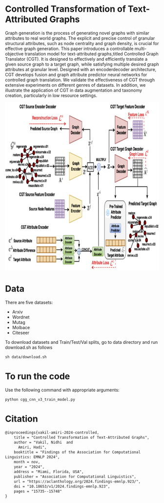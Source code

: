 # Controlled Transformation of Text-Attributed Graphs
Graph generation is the process of generating novel graphs with similar attributes to real world graphs. The explicit and precise control of granular structural attributes, such as node centrality and graph density, is crucial for effective graph generation. This paper introduces a controllable multi-objective translation model for text-attributed graphs,titled Controlled Graph Translator (CGT). It is designed to effectively and efficiently translate a given source graph to a target graph, while satisfying multiple desired graph attributes at granular level. Designed with an encoderdecoder architecture, CGT develops fusion and graph attribute predictor neural networks for controlled graph translation. We validate the effectiveness of CGT through extensive experiments on different genres of datasets. In addition, we illustrate the application of CGT in data augmentation and taxonomy creation, particularly in low resource settings.

<p align="center">
<img src="https://github.com/nidhivakil/CGT/blob/main/image/controlled_graph_transformer_CGT.drawio.png" width="900" height="550">
</p>

# Data 

There are five datasets: 
* Arxiv
* Wordnet
* Mutag
* Molbace
* Citeseer
  
To download datasets and Train/Test/Val splits, go to data directory and run download.sh as follows

```
sh data/download.sh
```

# To run the code 
Use the following command with appropriate arguments:
```
python cgg_cnn_v3_train_model.py
```

# Citation

```
@inproceedings{vakil-amiri-2024-controlled,
    title = "Controlled Transformation of Text-Attributed Graphs",
    author = "Vakil, Nidhi  and
      Amiri, Hadi",
    booktitle = "Findings of the Association for Computational Linguistics: EMNLP 2024",
    month = nov,
    year = "2024",
    address = "Miami, Florida, USA",
    publisher = "Association for Computational Linguistics",
    url = "https://aclanthology.org/2024.findings-emnlp.923/",
    doi = "10.18653/v1/2024.findings-emnlp.923",
    pages = "15735--15748"
}
```
